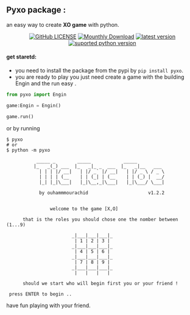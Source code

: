 ## Pyxo package :

an easy way to create **XO game** with python.

<p align="center">
    <a href="https://github.com/ouhammmourachid/pyxo/blob/main/LICENSE" >
        <img src="https://img.shields.io/github/license/ouhammmourachid/pyxo"
            alt="GitHub LICENSE" /></a>
    <a href="https://pypistats.org/packages/pyxo">
        <img src="https://img.shields.io/pypi/dm/pyxo"
            alt="Mounthly Download" /></a>
    <a href="https://pypi.org/project/pyxo/">
        <img src="https://img.shields.io/pypi/v/pyxo.svg?style=flat"
            alt="latest version" /></a>
    <a href="https://pypi.org/project/pyxo/">
        <img src="https://img.shields.io/pypi/pyversions/pyxo"
            alt="suported python version" /></a>
</p>

#### get staretd:

* you need to install the package from the pypi by `pip install pyxo`.
* you are ready to play you just need create a game with the building Engin and the run easy .

```python
from pyxo import Engin

game:Engin = Engin()

game.run()

```
or by running
```shell
$ pyxo
# or
$ python -m pyxo
```
```shell
           _____ _        _____            _____
          |_   _(_) ___  |_   _|_ _  ___  |_   _|__   ___
            | | | |/ __|   | |/ _` |/ __|   | |/ _ \ / _ \
            | | | | (__    | | (_| | (__    | | (_) |  __/
            |_| |_|\___|   |_|\__,_|\___|   |_|\___/ \___|

            by ouhammmourachid                      v1.2.2


                welcome to the game [X,O]

      that is the roles you should chose one the nomber between (1...9)

                        _|___|___|___|_
                         | 1 | 2 | 3 |
                        _|___|___|___|_
                         | 4 | 5 | 6 |
                        _|___|___|___|_
                         | 7 | 8 | 9 |
                        _|___|___|___|_
                         |   |   |   |

      should we start who will begin first you or your friend !

 press ENTER to begin ..

```
have fun playing with your friend.
